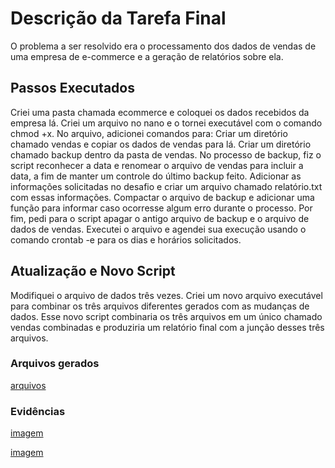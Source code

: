 # Descrição da Tarefa Final
O problema a ser resolvido era o processamento dos dados de vendas de uma empresa de e-commerce e a geração de relatórios sobre ela.

## Passos Executados
Criei uma pasta chamada ecommerce e coloquei os dados recebidos da empresa lá.
Criei um arquivo no nano e o tornei executável com o comando chmod +x.
No arquivo, adicionei comandos para:
Criar um diretório chamado vendas e copiar os dados de vendas para lá.
Criar um diretório chamado backup dentro da pasta de vendas.
No processo de backup, fiz o script reconhecer a data e renomear o arquivo de vendas para incluir a data, a fim de manter um controle do último backup feito.
Adicionar as informações solicitadas no desafio e criar um arquivo chamado relatório.txt com essas informações.
Compactar o arquivo de backup e adicionar uma função para informar caso ocorresse algum erro durante o processo.
Por fim, pedi para o script apagar o antigo arquivo de backup e o arquivo de dados de vendas.
Executei o arquivo e agendei sua execução usando o comando crontab -e para os dias e horários solicitados.
## Atualização e Novo Script
Modifiquei o arquivo de dados três vezes.
Criei um novo arquivo executável para combinar os três arquivos diferentes gerados com as mudanças de dados.
Esse novo script combinaria os três arquivos em um único chamado vendas combinadas e produziria um relatório final com a junção desses três arquivos.



### Arquivos gerados
[arquivos](https://github.com/grazysb/Programa_de_Bolsas_Compass-UOL/blob/main/Arquivos_sprint1)

### Evidências
[imagem](https://github.com/grazysb/Programa_de_Bolsas_Compass-UOL/blob/main/Sprint%201/Evid%C3%AAncias/Captura%20de%20tela%20de%202024-05-03%2012-26-58.png)

[imagem](https://github.com/grazysb/Programa_de_Bolsas_Compass-UOL/blob/main/Sprint%201/Evid%C3%AAncias/Captura%20de%20tela%20de%202024-05-03%2012-41-18.png)


